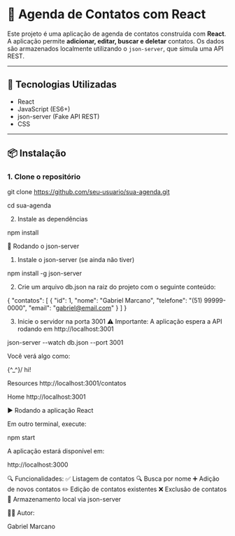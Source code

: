 
# 📒 Agenda de Contatos com React

Este projeto é uma aplicação de agenda de contatos construída com **React**. A aplicação permite **adicionar, editar, buscar e deletar** contatos. Os dados são armazenados localmente utilizando o `json-server`, que simula uma API REST.

---

## 🚀 Tecnologias Utilizadas

- React
- JavaScript (ES6+)
- json-server (Fake API REST)
- CSS

---

## 📦 Instalação

### 1. Clone o repositório

git clone https://github.com/seu-usuario/sua-agenda.git

cd sua-agenda

2. Instale as dependências

npm install

🧪 Rodando o json-server

1. Instale o json-server (se ainda não tiver)

npm install -g json-server

2. Crie um arquivo db.json na raiz do projeto com o seguinte conteúdo:

{
  "contatos": [
    {
      "id": 1,
      "nome": "Gabriel Marcano",
      "telefone": "(51) 99999-0000",
      "email": "gabriel@email.com"
    }
  ]
}

3. Inicie o servidor na porta 3001
⚠️ Importante: A aplicação espera a API rodando em http://localhost:3001


json-server --watch db.json --port 3001

Você verá algo como:

\{^_^}/ hi!

  Resources
  http://localhost:3001/contatos

  Home
  http://localhost:3001

▶️ Rodando a aplicação React

Em outro terminal, execute:

npm start

A aplicação estará disponível em:

http://localhost:3000

🔍 Funcionalidades:
✅ Listagem de contatos
🔍 Busca por nome
➕ Adição de novos contatos
✏️ Edição de contatos existentes
❌ Exclusão de contatos
💾 Armazenamento local via json-server

🧑‍💻 Autor:

Gabriel Marcano
